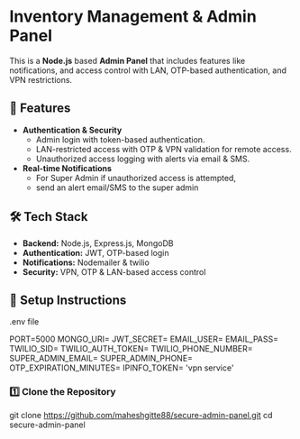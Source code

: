 # Inventory Management & Admin Panel

This is a **Node.js** based **Admin Panel** that includes features like notifications, and access control with LAN, OTP-based authentication, and VPN restrictions.

## 🚀 Features
- **Authentication & Security**
  - Admin login with token-based authentication.
  - LAN-restricted access with OTP & VPN validation for remote access.
  - Unauthorized access logging with alerts via email & SMS.
- **Real-time Notifications**
  - For Super Admin if unauthorized access is attempted,
  - send an alert email/SMS to the super admin
## 🛠️ Tech Stack
- **Backend:** Node.js, Express.js, MongoDB
- **Authentication:** JWT, OTP-based login
- **Notifications:** Nodemailer & twilio
- **Security:** VPN, OTP & LAN-based access control

## 🔧 Setup Instructions

.env file 

PORT=5000
MONGO_URI= 
JWT_SECRET=
EMAIL_USER=
EMAIL_PASS=
TWILIO_SID=
TWILIO_AUTH_TOKEN=
TWILIO_PHONE_NUMBER=
SUPER_ADMIN_EMAIL=
SUPER_ADMIN_PHONE=
OTP_EXPIRATION_MINUTES=
IPINFO_TOKEN= 'vpn service'

### 1️⃣ Clone the Repository

git clone https://github.com/maheshgitte88/secure-admin-panel.git
cd secure-admin-panel
